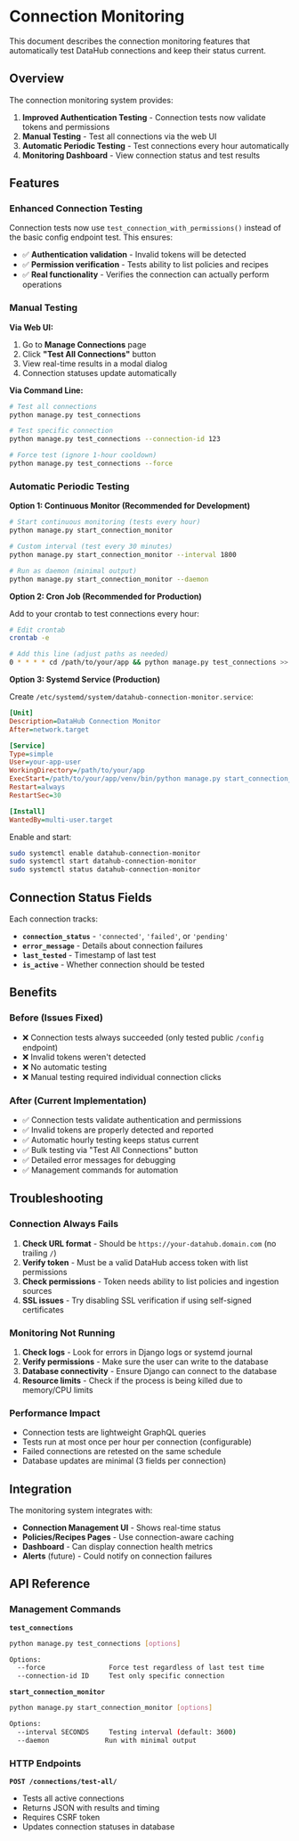 # Connection Monitoring

This document describes the connection monitoring features that automatically test DataHub connections and keep their status current.

## Overview

The connection monitoring system provides:

1. **Improved Authentication Testing** - Connection tests now validate tokens and permissions
2. **Manual Testing** - Test all connections via the web UI
3. **Automatic Periodic Testing** - Test connections every hour automatically
4. **Monitoring Dashboard** - View connection status and test results

## Features

### Enhanced Connection Testing

Connection tests now use `test_connection_with_permissions()` instead of the basic config endpoint test. This ensures:

- ✅ **Authentication validation** - Invalid tokens will be detected
- ✅ **Permission verification** - Tests ability to list policies and recipes
- ✅ **Real functionality** - Verifies the connection can actually perform operations

### Manual Testing

**Via Web UI:**
1. Go to **Manage Connections** page
2. Click **"Test All Connections"** button
3. View real-time results in a modal dialog
4. Connection statuses update automatically

**Via Command Line:**
```bash
# Test all connections
python manage.py test_connections

# Test specific connection
python manage.py test_connections --connection-id 123

# Force test (ignore 1-hour cooldown)
python manage.py test_connections --force
```

### Automatic Periodic Testing

**Option 1: Continuous Monitor (Recommended for Development)**
```bash
# Start continuous monitoring (tests every hour)
python manage.py start_connection_monitor

# Custom interval (test every 30 minutes)
python manage.py start_connection_monitor --interval 1800

# Run as daemon (minimal output)
python manage.py start_connection_monitor --daemon
```

**Option 2: Cron Job (Recommended for Production)**

Add to your crontab to test connections every hour:
```bash
# Edit crontab
crontab -e

# Add this line (adjust paths as needed)
0 * * * * cd /path/to/your/app && python manage.py test_connections >> /var/log/connection_tests.log 2>&1
```

**Option 3: Systemd Service (Production)**

Create `/etc/systemd/system/datahub-connection-monitor.service`:
```ini
[Unit]
Description=DataHub Connection Monitor
After=network.target

[Service]
Type=simple
User=your-app-user
WorkingDirectory=/path/to/your/app
ExecStart=/path/to/your/app/venv/bin/python manage.py start_connection_monitor --daemon
Restart=always
RestartSec=30

[Install]
WantedBy=multi-user.target
```

Enable and start:
```bash
sudo systemctl enable datahub-connection-monitor
sudo systemctl start datahub-connection-monitor
sudo systemctl status datahub-connection-monitor
```

## Connection Status Fields

Each connection tracks:

- **`connection_status`** - `'connected'`, `'failed'`, or `'pending'`
- **`error_message`** - Details about connection failures
- **`last_tested`** - Timestamp of last test
- **`is_active`** - Whether connection should be tested

## Benefits

### Before (Issues Fixed)
- ❌ Connection tests always succeeded (only tested public `/config` endpoint)
- ❌ Invalid tokens weren't detected
- ❌ No automatic testing
- ❌ Manual testing required individual connection clicks

### After (Current Implementation)
- ✅ Connection tests validate authentication and permissions
- ✅ Invalid tokens are properly detected and reported
- ✅ Automatic hourly testing keeps status current
- ✅ Bulk testing via "Test All Connections" button
- ✅ Detailed error messages for debugging
- ✅ Management commands for automation

## Troubleshooting

### Connection Always Fails
1. **Check URL format** - Should be `https://your-datahub.domain.com` (no trailing `/`)
2. **Verify token** - Must be a valid DataHub access token with list permissions
3. **Check permissions** - Token needs ability to list policies and ingestion sources
4. **SSL issues** - Try disabling SSL verification if using self-signed certificates

### Monitoring Not Running
1. **Check logs** - Look for errors in Django logs or systemd journal
2. **Verify permissions** - Make sure the user can write to the database
3. **Database connectivity** - Ensure Django can connect to the database
4. **Resource limits** - Check if the process is being killed due to memory/CPU limits

### Performance Impact
- Connection tests are lightweight GraphQL queries
- Tests run at most once per hour per connection (configurable)
- Failed connections are retested on the same schedule
- Database updates are minimal (3 fields per connection)

## Integration

The monitoring system integrates with:

- **Connection Management UI** - Shows real-time status
- **Policies/Recipes Pages** - Use connection-aware caching
- **Dashboard** - Can display connection health metrics
- **Alerts** (future) - Could notify on connection failures

## API Reference

### Management Commands

**`test_connections`**
```bash
python manage.py test_connections [options]

Options:
  --force                Force test regardless of last test time
  --connection-id ID     Test only specific connection
```

**`start_connection_monitor`**
```bash
python manage.py start_connection_monitor [options]

Options:
  --interval SECONDS     Testing interval (default: 3600)
  --daemon              Run with minimal output
```

### HTTP Endpoints

**`POST /connections/test-all/`**
- Tests all active connections
- Returns JSON with results and timing
- Requires CSRF token
- Updates connection statuses in database 